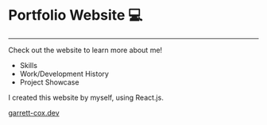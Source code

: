 # Portfolio Website 💻
---

Check out the website to learn more about me!
- Skills
- Work/Development History
- Project Showcase

I created this website by myself, using React.js.

[garrett-cox.dev](https://garrett-cox.dev)

